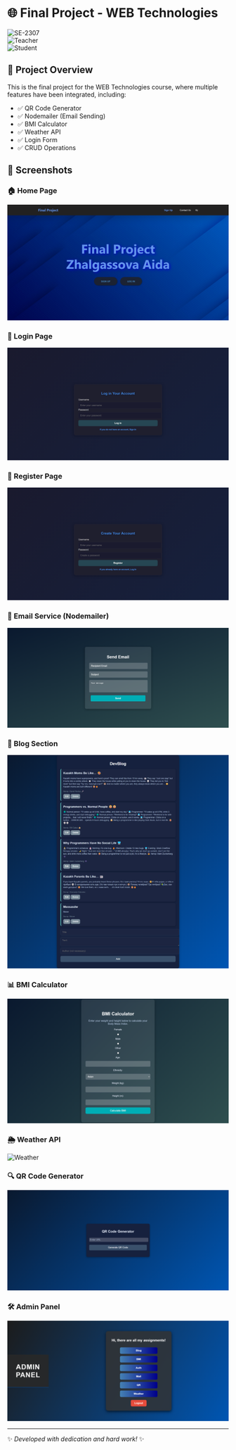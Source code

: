 # 🌐 Final Project - WEB Technologies

![SE-2307](https://img.shields.io/badge/Group-SE--2307-blue?style=for-the-badge)  
![Teacher](https://img.shields.io/badge/Teacher-Amirov%20Alisher-blue?style=for-the-badge)  
![Student](https://img.shields.io/badge/Student-Aida%20Zhalgassova-blue?style=for-the-badge)

## 📌 Project Overview
This is the final project for the WEB Technologies course, where multiple features have been integrated, including:

- ✅ QR Code Generator
- ✅ Nodemailer (Email Sending)
- ✅ BMI Calculator
- ✅ Weather API
- ✅ Login Form
- ✅ CRUD Operations

## 📸 Screenshots

### 🏠 Home Page
![Home](assets/home.png)

### 🔑 Login Page
![Login](assets/login.png)

### 📝 Register Page
![Register](assets/register.png)

### 📩 Email Service (Nodemailer)
![Mail](assets/mail.png)

### 📰 Blog Section
![Blog](assets/blog.png)

### 📊 BMI Calculator
![BMI](assets/bmi.png)

### 🌦️ Weather API
![Weather](assets/weather.png)

### 🔍 QR Code Generator
![QR Code](assets/qr.png)

### 🛠️ Admin Panel
![Admin](assets/admin.png)

---  
✨ *Developed with dedication and hard work!* ✨
